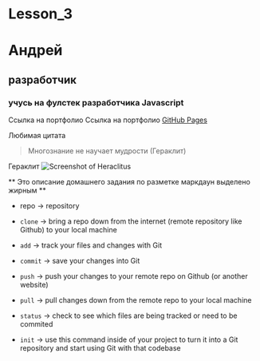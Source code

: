 # Lesson_3

# Андрей
## разработчик
### учусь на фулстек разработчика Javascript


Cсылка на портфолио Cсылка на портфолио [GitHub Pages](https://pages.github.com/)

Любимая цитата
> Многознание не научает мудрости (Гераклит)

Гераклит
![Screenshot of Heraclitus](https://upload.wikimedia.org/wikipedia/commons/2/24/Heraclitus_b_4_compressed.jpg)

** Это описание домашнего задания по разметке маркдаун выделено жирным **

* repo -> repository
* `clone` -> bring a repo down from the internet (remote repository like Github) to your local machine
* `add` -> track your files and changes with Git
* `commit` -> save your changes into Git
* `push` -> push your changes to your remote repo on Github (or another website)
* `pull` -> pull changes down from the remote repo to your local machine

* `status` -> check to see which files are being tracked or need to be commited
* `init` -> use this command inside of your project to turn it into a Git repository and start using Git with that codebase
